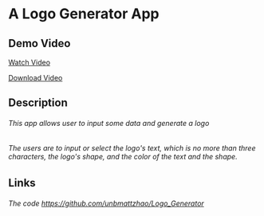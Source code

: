 # A Logo Generator App
## 

## Demo Video

[Watch Video](https://user-images.githubusercontent.com/46049501/227925579-5f349fd6-4adf-463f-86e8-3b593bdcabe7.mp4)


[Download Video](./Demo/App_Demo.mp4)


## Description
  ###### This app allows user to input some data and generate a logo
  ###### The users are to input or select the logo's text, which is no more than three characters, the logo's shape, and the color of the text and the shape.


##  Links

###### The code https://github.com/unbmattzhao/Logo_Generator



